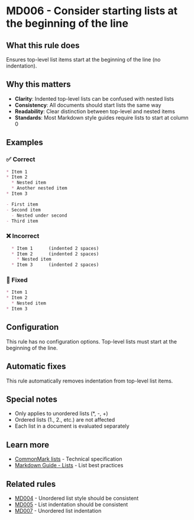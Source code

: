 # MD006 - Consider starting lists at the beginning of the line

## What this rule does

Ensures top-level list items start at the beginning of the line (no indentation).

## Why this matters

- **Clarity**: Indented top-level lists can be confused with nested lists
- **Consistency**: All documents should start lists the same way
- **Readability**: Clear distinction between top-level and nested items
- **Standards**: Most Markdown style guides require lists to start at column 0

## Examples

### ✅ Correct

```markdown
* Item 1
* Item 2
  * Nested item
  * Another nested item
* Item 3

- First item
- Second item
  - Nested under second
- Third item
```

### ❌ Incorrect

```markdown
  * Item 1      (indented 2 spaces)
  * Item 2      (indented 2 spaces)
    * Nested item
  * Item 3      (indented 2 spaces)
```

### 🔧 Fixed

```markdown
* Item 1
* Item 2
  * Nested item
* Item 3
```

## Configuration

This rule has no configuration options. Top-level lists must start at the beginning of the line.

## Automatic fixes

This rule automatically removes indentation from top-level list items.

## Special notes

- Only applies to unordered lists (*, -, +)
- Ordered lists (1., 2., etc.) are not affected
- Each list in a document is evaluated separately

## Learn more

- [CommonMark lists](https://spec.commonmark.org/0.31.2/#lists) - Technical specification
- [Markdown Guide - Lists](https://www.markdownguide.org/basic-syntax/#lists) - List best practices

## Related rules

- [MD004](md004.md) - Unordered list style should be consistent
- [MD005](md005.md) - List indentation should be consistent
- [MD007](md007.md) - Unordered list indentation
